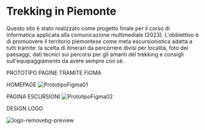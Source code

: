 # Trekking in Piemonte
Questo sito è stato realizzato come progetto finale per il corso di informatica applicata alla comunicazione multimediale (2023). 
L'obbiettivo è di promuovere il territorio piemontese come meta escursionistica adatta a tutti tramite: la scelta di itinerari da percorrere divisi per località, foto dei paesaggi, dati tecnici sui percorsi per gli amanti del trekking e consigli sull'equipaggiamento da avere sempre con sè. 

PROTOTIPO PAGINE TRAMITE FIGMA

HOMEPAGE
![PrototipoFigma01](https://github.com/alessiaespositomar/Trekking_in_Piemonte/assets/128999656/e75df658-3e08-4691-bc49-fd43b086f12a)

PAGINA ESCURSIONI
![PrototipoFigma02](https://github.com/alessiaespositomar/Trekking_in_Piemonte/assets/128999656/daa2c765-4113-4c2e-a69c-d1ea95d5d648)

DESIGN LOGO

![logo-removebg-preview](https://github.com/alessiaespositomar/Trekking_in_Piemonte/assets/128999656/9202aa1c-561f-4333-8c0e-09c57b78a5e3)
